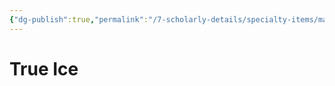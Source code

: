 ```yaml
---
{"dg-publish":true,"permalink":"/7-scholarly-details/specialty-items/materials/true-ice/","noteIcon":""}
---
```


# True Ice
